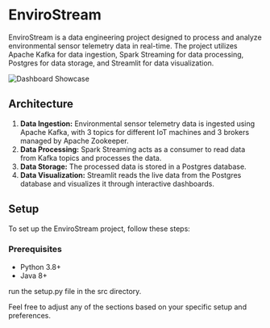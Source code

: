 # EnviroStream
EnviroStream is a data engineering project designed to process and analyze environmental sensor telemetry data in real-time. The project utilizes Apache Kafka for data ingestion, Spark Streaming for data processing, Postgres for data storage, and Streamlit for data visualization.

![Dashboard Showcase](https://github.com/ZaidHani/EnviroStream/blob/main/media/live-data.gif)

## Architecture

1. **Data Ingestion:** Environmental sensor telemetry data is ingested using Apache Kafka, with 3 topics for different IoT machines and 3 brokers managed by Apache Zookeeper.
2. **Data Processing:** Spark Streaming acts as a consumer to read data from Kafka topics and processes the data.
3. **Data Storage:** The processed data is stored in a Postgres database.
4. **Data Visualization:** Streamlit reads the live data from the Postgres database and visualizes it through interactive dashboards.

## Setup

To set up the EnviroStream project, follow these steps:
### Prerequisites
- Python 3.8+
- Java 8+

run the setup.py file in the src directory.

Feel free to adjust any of the sections based on your specific setup and preferences.
